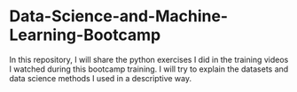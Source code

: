 # Data-Science-and-Machine-Learning-Bootcamp

In this repository, I will share the python exercises I did in the training videos I watched during this bootcamp training. 
I will try to explain the datasets and data science methods I used in a descriptive way.
